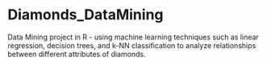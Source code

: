 # Diamonds_DataMining
Data Mining project in R - using machine learning techniques such as linear regression, decision trees, and k-NN classification to analyze relationships between different attributes of diamonds.
